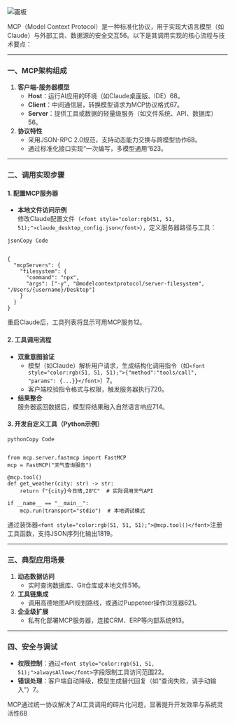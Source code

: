 ![画板](https://cdn.nlark.com/yuque/0/2025/jpeg/2639475/1752056942721-c637616e-5f5d-40a3-97e5-5673de95f449.jpeg)

<font style="color:rgb(51, 51, 51);">MCP（Model Context Protocol）是一种标准化协议，用于实现大语言模型（如Claude）与外部工具、数据源的安全交互</font><font style="color:rgb(51, 51, 51);background-color:rgba(223, 223, 245, 0.4);">5</font><font style="color:rgb(51, 51, 51);background-color:rgba(223, 223, 245, 0.4);">6</font><font style="color:rgb(51, 51, 51);">。以下是其调用实现的核心流程与技术要点：</font>

---

### <font style="color:rgb(51, 51, 51);">‌</font>**<font style="color:rgb(51, 51, 51);">一、MCP架构组成</font>**<font style="color:rgb(51, 51, 51);">‌</font>
1. <font style="color:rgb(51, 51, 51);">‌</font>**<font style="color:rgb(51, 51, 51);">客户端-服务器模型</font>**<font style="color:rgb(51, 51, 51);">‌</font>
    - <font style="color:rgb(51, 51, 51);">‌</font>**<font style="color:rgb(51, 51, 51);">Host</font>**<font style="color:rgb(51, 51, 51);">‌：运行AI应用的环境（如Claude桌面版、IDE）</font><font style="color:rgb(51, 51, 51);background-color:rgba(223, 223, 245, 0.4);">6</font><font style="color:rgb(51, 51, 51);background-color:rgba(223, 223, 245, 0.4);">8</font><font style="color:rgb(51, 51, 51);">。</font>
    - <font style="color:rgb(51, 51, 51);">‌</font>**<font style="color:rgb(51, 51, 51);">Client</font>**<font style="color:rgb(51, 51, 51);">‌：中间通信层，转换模型请求为MCP协议格式</font><font style="color:rgb(51, 51, 51);background-color:rgba(223, 223, 245, 0.4);">6</font><font style="color:rgb(51, 51, 51);background-color:rgba(223, 223, 245, 0.4);">7</font><font style="color:rgb(51, 51, 51);">。</font>
    - <font style="color:rgb(51, 51, 51);">‌</font>**<font style="color:rgb(51, 51, 51);">Server</font>**<font style="color:rgb(51, 51, 51);">‌：提供工具或数据的轻量级服务（如文件系统、API、数据库）</font><font style="color:rgb(51, 51, 51);background-color:rgba(223, 223, 245, 0.4);">5</font><font style="color:rgb(51, 51, 51);background-color:rgba(223, 223, 245, 0.4);">6</font><font style="color:rgb(51, 51, 51);">。</font>
2. <font style="color:rgb(51, 51, 51);">‌</font>**<font style="color:rgb(51, 51, 51);">协议特性</font>**<font style="color:rgb(51, 51, 51);">‌</font>
    - <font style="color:rgb(51, 51, 51);">采用JSON-RPC 2.0规范，支持动态能力交换与跨模型协作</font><font style="color:rgb(51, 51, 51);background-color:rgba(223, 223, 245, 0.4);">6</font><font style="color:rgb(51, 51, 51);background-color:rgba(223, 223, 245, 0.4);">8</font><font style="color:rgb(51, 51, 51);">。</font>
    - <font style="color:rgb(51, 51, 51);">通过标准化接口实现“一次编写，多模型通用”</font><font style="color:rgb(51, 51, 51);background-color:rgba(223, 223, 245, 0.4);">6</font><font style="color:rgb(51, 51, 51);background-color:rgba(223, 223, 245, 0.4);">23</font><font style="color:rgb(51, 51, 51);">。</font>

---

### <font style="color:rgb(51, 51, 51);">‌</font>**<font style="color:rgb(51, 51, 51);">二、调用实现步骤</font>**<font style="color:rgb(51, 51, 51);">‌</font>
#### <font style="color:rgb(51, 51, 51);">1. ‌</font>**<font style="color:rgb(51, 51, 51);">配置MCP服务器</font>**<font style="color:rgb(51, 51, 51);">‌</font>
+ <font style="color:rgb(51, 51, 51);">‌</font>**<font style="color:rgb(51, 51, 51);">本地文件访问示例</font>**<font style="color:rgb(51, 51, 51);">‌  
</font><font style="color:rgb(51, 51, 51);">修改Claude配置文件（</font>`<font style="color:rgb(51, 51, 51);">claude_desktop_config.json</font>`<font style="color:rgb(51, 51, 51);">），定义服务器路径与工具：</font>

```plain
jsonCopy Code


{
  "mcpServers": {
    "filesystem": {
      "command": "npx",
      "args": ["-y", "@modelcontextprotocol/server-filesystem", "/Users/{username}/Desktop"]
    }
  }
}
```

<font style="color:rgb(51, 51, 51);">重启Claude后，工具列表将显示可用MCP服务</font><font style="color:rgb(51, 51, 51);background-color:rgba(223, 223, 245, 0.4);">1</font><font style="color:rgb(51, 51, 51);background-color:rgba(223, 223, 245, 0.4);">2</font><font style="color:rgb(51, 51, 51);">。</font>

#### <font style="color:rgb(51, 51, 51);">2. ‌</font>**<font style="color:rgb(51, 51, 51);">工具调用流程</font>**<font style="color:rgb(51, 51, 51);">‌</font>
+ <font style="color:rgb(51, 51, 51);">‌</font>**<font style="color:rgb(51, 51, 51);">双重意图验证</font>**<font style="color:rgb(51, 51, 51);">‌</font>
    - <font style="color:rgb(51, 51, 51);">模型（如Claude）解析用户请求，生成结构化调用指令（如</font>`<font style="color:rgb(51, 51, 51);">{"method":"tools/call", "params": {...}}</font>`<font style="color:rgb(51, 51, 51);">）</font><font style="color:rgb(51, 51, 51);background-color:rgba(223, 223, 245, 0.4);">7</font><font style="color:rgb(51, 51, 51);">。</font>
    - <font style="color:rgb(51, 51, 51);">客户端校验指令格式与权限，触发服务器执行</font><font style="color:rgb(51, 51, 51);background-color:rgba(223, 223, 245, 0.4);">7</font><font style="color:rgb(51, 51, 51);background-color:rgba(223, 223, 245, 0.4);">20</font><font style="color:rgb(51, 51, 51);">。</font>
+ <font style="color:rgb(51, 51, 51);">‌</font>**<font style="color:rgb(51, 51, 51);">结果整合</font>**<font style="color:rgb(51, 51, 51);">‌  
</font><font style="color:rgb(51, 51, 51);">服务器返回数据后，模型将结果融入自然语言响应</font><font style="color:rgb(51, 51, 51);background-color:rgba(223, 223, 245, 0.4);">7</font><font style="color:rgb(51, 51, 51);background-color:rgba(223, 223, 245, 0.4);">14</font><font style="color:rgb(51, 51, 51);">。</font>

#### <font style="color:rgb(51, 51, 51);">3. ‌</font>**<font style="color:rgb(51, 51, 51);">开发自定义工具（Python示例）</font>**<font style="color:rgb(51, 51, 51);">‌</font>
```plain
pythonCopy Code


from mcp.server.fastmcp import FastMCP
mcp = FastMCP("天气查询服务")

@mcp.tool()
def get_weather(city: str) -> str:
    return f"{city}今日晴,28℃"  # 实际调用天气API

if __name__ == "__main__":
    mcp.run(transport="stdio")  # 本地调试模式
```

<font style="color:rgb(51, 51, 51);">通过装饰器</font>`<font style="color:rgb(51, 51, 51);">@mcp.tool()</font>`<font style="color:rgb(51, 51, 51);">注册工具函数，支持JSON序列化输出</font><font style="color:rgb(51, 51, 51);background-color:rgba(223, 223, 245, 0.4);">18</font><font style="color:rgb(51, 51, 51);background-color:rgba(223, 223, 245, 0.4);">19</font><font style="color:rgb(51, 51, 51);">。</font>

---

### <font style="color:rgb(51, 51, 51);">‌</font>**<font style="color:rgb(51, 51, 51);">三、典型应用场景</font>**<font style="color:rgb(51, 51, 51);">‌</font>
1. <font style="color:rgb(51, 51, 51);">‌</font>**<font style="color:rgb(51, 51, 51);">动态数据访问</font>**<font style="color:rgb(51, 51, 51);">‌</font>
    - <font style="color:rgb(51, 51, 51);">实时查询数据库、Git仓库或本地文件</font><font style="color:rgb(51, 51, 51);background-color:rgba(223, 223, 245, 0.4);">5</font><font style="color:rgb(51, 51, 51);background-color:rgba(223, 223, 245, 0.4);">16</font><font style="color:rgb(51, 51, 51);">。</font>
2. <font style="color:rgb(51, 51, 51);">‌</font>**<font style="color:rgb(51, 51, 51);">工具链集成</font>**<font style="color:rgb(51, 51, 51);">‌</font>
    - <font style="color:rgb(51, 51, 51);">调用高德地图API规划路线，或通过Puppeteer操作浏览器</font><font style="color:rgb(51, 51, 51);background-color:rgba(223, 223, 245, 0.4);">6</font><font style="color:rgb(51, 51, 51);background-color:rgba(223, 223, 245, 0.4);">21</font><font style="color:rgb(51, 51, 51);">。</font>
3. <font style="color:rgb(51, 51, 51);">‌</font>**<font style="color:rgb(51, 51, 51);">企业级扩展</font>**<font style="color:rgb(51, 51, 51);">‌</font>
    - <font style="color:rgb(51, 51, 51);">私有化部署MCP服务器，连接CRM、ERP等内部系统</font><font style="color:rgb(51, 51, 51);background-color:rgba(223, 223, 245, 0.4);">9</font><font style="color:rgb(51, 51, 51);background-color:rgba(223, 223, 245, 0.4);">13</font><font style="color:rgb(51, 51, 51);">。</font>

---

### <font style="color:rgb(51, 51, 51);">‌</font>**<font style="color:rgb(51, 51, 51);">四、安全与调试</font>**<font style="color:rgb(51, 51, 51);">‌</font>
+ <font style="color:rgb(51, 51, 51);">‌</font>**<font style="color:rgb(51, 51, 51);">权限控制</font>**<font style="color:rgb(51, 51, 51);">‌：通过</font>`<font style="color:rgb(51, 51, 51);">alwaysAllow</font>`<font style="color:rgb(51, 51, 51);">字段限制工具访问范围</font><font style="color:rgb(51, 51, 51);background-color:rgba(223, 223, 245, 0.4);">22</font><font style="color:rgb(51, 51, 51);">。</font>
+ <font style="color:rgb(51, 51, 51);">‌</font>**<font style="color:rgb(51, 51, 51);">错误处理</font>**<font style="color:rgb(51, 51, 51);">‌：客户端自动降级，模型生成替代回复（如“查询失败，请手动输入”）</font><font style="color:rgb(51, 51, 51);background-color:rgba(223, 223, 245, 0.4);">7</font><font style="color:rgb(51, 51, 51);">。</font>

<font style="color:rgb(51, 51, 51);">MCP通过统一协议解决了AI工具调用的碎片化问题，显著提升开发效率与系统灵活性</font><font style="color:rgb(51, 51, 51);background-color:rgba(223, 223, 245, 0.4);">6</font><font style="color:rgb(51, 51, 51);background-color:rgba(223, 223, 245, 0.4);">8</font>

  
 

